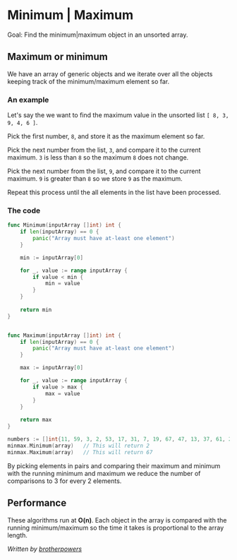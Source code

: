 # Minimum | Maximum

Goal: Find the minimum|maximum object in an unsorted array.

## Maximum or minimum

We have an array of generic objects and we iterate over all the objects keeping track of the minimum/maximum element so far.

### An example

Let's say the we want to find the maximum value in the unsorted list `[ 8, 3, 9, 4, 6 ]`.

Pick the first number, `8`, and store it as the maximum element so far. 

Pick the next number from the list, `3`, and compare it to the current maximum. `3` is less than `8` so the maximum `8` does not change.

Pick the next number from the list, `9`, and compare it to the current maximum. `9` is greater than `8` so we store `9` as the maximum.

Repeat this process until the all elements in the list have been processed.

### The code

```go
func Minimum(inputArray []int) int {
	if len(inputArray) == 0 {
		panic("Array must have at-least one element")
	}

	min := inputArray[0]

	for _, value := range inputArray {
		if value < min {
			min = value
		}
	}
	
	return min
}


func Maximum(inputArray []int) int {
	if len(inputArray) == 0 {
		panic("Array must have at-least one element")
	}

	max := inputArray[0]

	for _, value := range inputArray {
		if value > max {
			max = value
		}
	}
	
	return max
}
```

```go
numbers := []int{11, 59, 3, 2, 53, 17, 31, 7, 19, 67, 47, 13, 37, 61, 29, 43, 5, 41, 23}
minmax.Minimum(array)   // This will return 2
minmax.Maximum(array)   // This will return 67
```

By picking elements in pairs and comparing their maximum and minimum with the running minimum and maximum we reduce the number of comparisons to 3 for every 2 elements.

## Performance

These algorithms run at **O(n)**. Each object in the array is compared with the running minimum/maximum so the time it takes is proportional to the array length.

*Written by [brotherpowers](https://www.brotherpowers.com/)*